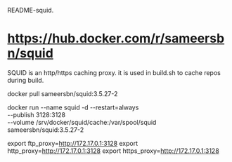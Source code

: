 README-squid.

# https://hub.docker.com/r/sameersbn/squid
SQUID is an http/https caching proxy.
it is used in build.sh
to cache repos during build.

docker pull sameersbn/squid:3.5.27-2

docker run --name squid -d --restart=always \
  --publish 3128:3128 \
  --volume /srv/docker/squid/cache:/var/spool/squid \
  sameersbn/squid:3.5.27-2

export ftp_proxy=http://172.17.0.1:3128
export http_proxy=http://172.17.0.1:3128
export https_proxy=http://172.17.0.1:3128

